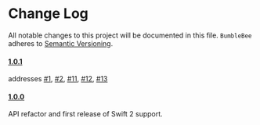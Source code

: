 # Change Log
All notable changes to this project will be documented in this file.
`BumbleBee` adheres to [Semantic Versioning](http://semver.org/).

#### [1.0.1](https://github.com/daltoniam/bumblebee/tree/1.0.1)

addresses [#1](https://github.com/daltoniam/bumblebee/issues/1), [#2](https://github.com/daltoniam/bumblebee/issues/2), [#11](https://github.com/daltoniam/bumblebee/issues/11), [#12](https://github.com/daltoniam/bumblebee/issues/12), [#13](https://github.com/daltoniam/bumblebee/issues/13)

#### [1.0.0](https://github.com/daltoniam/bumblebee/tree/1.0.0)

API refactor and first release of Swift 2 support.